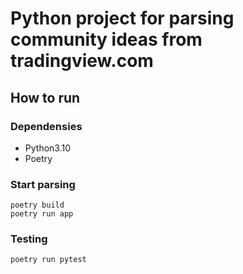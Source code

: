 # Python project for parsing community ideas from tradingview.com

## How to run
### Dependensies
* Python3.10
* Poetry

### Start parsing
```
poetry build
poetry run app
```

### Testing
```
poetry run pytest
```


